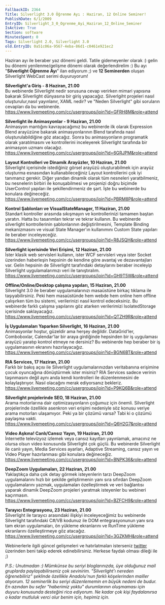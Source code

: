 ```yaml
---
FallbackID: 2364
Title: Silverlight 3.0 Öğrenme Ayı : Haziran, 12 Online Seminer!
PublishDate: 6/1/2009
EntryID: Silverlight_3_0_Ogrenme_Ayi_Haziran_12_Online_Seminer
IsActive: True
Section: software
MinutesSpent: 0
Tags: Silverlight 2.0, Silverlight 3.0
old.EntryID: 0a51c06a-9567-4eba-86d1-c0461e921ec2
---
```

Haziran ayı ile beraber yaz dönemi geldi. Tatile gidemeyenler olarak :)
gelin bu dönemi yenilenme/gelişme dönemi olarak değerlendirelim :) Bu
ayı "**Silverlight Öğrenme Ayı**" ilan ediyorum ;) ve **12 Seminerden**
oluşan Silverlight WebCast serimi duyuruyorum!

**Silverlight'a Giriş - 8 Haziran, 21.00**\
Bu webinerde Silverlight nedir sorusuna cevap verirken mimari yapısına
bakarak Silverlight dünyasına bir giriş yapacağız. Silverlgiht projeleri
nasıl oluşturulur,nasıl yayınlanır, XAML nedir? ve "Neden Silverlight"
gibi soruların cevapları da bu webinerde.\
 <https://www.livemeeting.com/cc/usergroups/join?id=GFRH8M&role=attend>

**Silverlight ile Animasyonlar - 9 Haziran, 21.00**\
 Animasyon mantığını kavrayacağımız bu webinerde ilk olarak Expression
Blend arayüzüne bakarak animasyonlarının Blend tarafında nasıl
oluşturulabildiğine göz atacağız. Sonra bu animasyonların programatik
olarak yaratılmasını ve kontrollerini inceleyerek Silverlight tarafında
bir animasyon uzmanı olacağız.\
 <https://www.livemeeting.com/cc/usergroups/join?id=6GRJPM&role=attend>

**Layout Kontrolleri ve Dinamik Arayüzler, 10 Haziran, 21.00**\
 Silverlight içerisinde istediğiniz görsel arayüzü oluşturabilmek için
arayüz oluşturma esnasından kullanabileceğiniz Layout kontrollerini çok
iyi tanımanız gerekir. Diğer yandan dinamik olarak tüm nesneleri
yaratbilmeniz, bu nesnelerin birbiri ile konuşabilmesi ve projenizi
doğru biçimde UserControl yapıları ile şekillendirmeniz de şart. İşte bu
webinerde bu konulara değineceğiz.\
 <https://www.livemeeting.com/cc/usergroups/join?id=PBRM8P&role=attend>

**Kontrol Şablonları ve VisualStateManager, 11 Haziran, 21.00**\
 Standart kontroller arasında sıkışmayın ve kontrollerinizi tamamen
baştan yaratın. Hatta bu tasarımları tekrar ve tekrar kullanın. Bu
webinerde silverlight kontrollerinin şablonlarının değiştirilmesini,
Template Binding mekanizmasını ve visual State Manager'ın kullanımını
Custom State yapıları ile beraber inceleyeceğiz.\
 <https://www.livemeeting.com/cc/usergroups/join?id=R8JSQH&role=attend>

**Silverlight içerisinde Veri Erişimi, 12 Haziran, 21.00**\
 İster klasik web servisleri kullanın, ister WCF servisleri veya ister
Socket üzerinden haberleşin hepsinin de kendine göre avantaj ve
dezavantajları var. Gelin hepsinin de Silverlight tarafındaki
detaylarını beraber inceleyip Silverlight uygulamalarımızı veri ile
tanıştıralım.\
 <https://www.livemeeting.com/cc/usergroups/join?id=GH9T5W&role=attend>

**Offline/Online/Desktop çalışma yapıları, 15 Haziran, 21.00**\
 Silverlight 3.0 ile beraber uygulamalarınızı masaüstüne birkaç tıklama
ile taşıyabilirsiniz. Peki hem masaüstünde hem webde hem online hem
offline çalışırken tüm bu sistemi, verilerinizi nasıl kontrol
edeceksiniz. Bu webinerde farklı çalışma yapılarını göz atarken
verilerimizi IsolatedStorage içerisinde saklayacağız.\
 <https://www.livemeeting.com/cc/usergroups/join?id=QTZH9R&role=attend>

**İş Uygulamaları Yaparken Silverlight, 16 Haziran, 21.00**\
 Animasyonlar hoştur, güzeldir ama herşey değildir. DataGrid'ler,
Comboboxlar, Calendar'lar bir araya girdiğinde hepsinden bir iş
uygulaması arayüzü yaratıp kontrol etmeye ne dersiniz? Bu webinerde hep
beraber bir iş uygulamasının ekranını hazırlayacağız.\
 <https://www.livemeeting.com/cc/usergroups/join?id=BGN6BT&role=attend>

**RIA Services, 17 Haziran, 21.00**\
 Farklı bir bakış açısı ile Silverlight uygulamalarınızdan veritabanına
erişimine çocuk oyuncağına dönüştürmek ister misiniz? RIA Services
sadece verinin taşınmasını değil aynı anda kendi kontrolleri ile
düzenlenmesini de kolaylaştırıyor. Nasıl olacağını merak ediyorsanız
bekleriz.\
 <https://www.livemeeting.com/cc/usergroups/join?id=P9KQ6B&role=attend>

**Silverlight projelerinde SEO, 18 Haziran, 21.00**\
 Arama motorlarına dair optimizasyonların çoğumuz için önemli.
Silverlight projelerinde özellikle asenkron veri erişimi nedeniyle söz
konusu veriye arama motorları ulaşamıyor. Peki ya bir çözümü varsa? Tabi
ki o çözümü paylaşma vakti.\
 <https://www.livemeeting.com/cc/usergroups/join?id=Q6H2G7&role=attend>

**Video Aşkına! Canlı/Cansız Yayın, 19 Haziran, 21.00**\
 İnternette televizyoz izlemek veya cansız kayıtları yayınlamak,
amacınız ne olursa olsun video konusunda Silverlight çok güçlü. Bu
webinerde Silverlight ile canlı yayın, Media Services ayarları, Adaptive
Streaming, cansız yayın ve Video Player hazırlanması gibi konulara
değineceğiz.\
 <https://www.livemeeting.com/cc/usergroups/join?id=BNPK36&role=attend>

**DeepZoom Uygulamaları, 22 Haziran, 21.00**\
 Yaklaştıkça daha çok detay görmek isteyenlerin tarzı DeepZoom
uygulamalarını hızlı bir şekilde geliştirmenin yanı sıra sıfırdan
DeepZoom uygulamalarını yazmak, uygulamaları özelleştirmek ve veri
bağlantısı yaparak dinamik DeepZoom projeleri yaratmak isteyenler bu
webineri kaçırmasın.\
 <https://www.livemeeting.com/cc/usergroups/join?id=BZFCH9&role=attend>

**Tarayıcı Entegrasyonu, 23 Haziran, 21.00**\
 Silverlight ile tarayıcı arasındaki ilişkiyi inceleyeceğimiz bu
webinerde Silverlight tarafındaki C\#/VB kodunuz ile DOM entegrasyonunun
yanı sıra tam ekran uygulamaları, ön yükleme ekranlarını ve RunTime
yükleme ekranlarını özelleştirmeye göz atacağız.\
 <https://www.livemeeting.com/cc/usergroups/join?id=3GZKMH&role=attend>

Webinerlerle ilgili güncel gelişmeleri ve hatırlatmaları isterseniz
[twitter](http://www.twitter.com/daronyondem) üzerinden beni takip
ederek edinebilirsiniz. Herkese faydalı olması dileği ile ;)

*P.S.: Unutmadan :) Mümkünse bu seriyi bloglarınızda, üye olduğunuz mail
gruplarda paylaşabilirseniz çok sevinirim. "Silverlight'ı nereden
öğrenebiliriz" şeklinde özellikle Anadolu'nun farklı köşelerinden
mailler alıyorum. 12 seminerlik bu seriyi düzenlememin en büyük nedeni
de budur. En azından bu sefer "haberimiz yoktu" durumlarının oluşmaması
için duyuru konusunda desteğini rica ediyorum. Ne kadar çok kişi
faydalanırsa o kadar mutluluk verci olur benim için, hepimiz için.*


